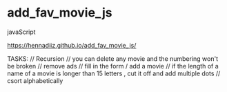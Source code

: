 # add_fav_movie_js
javaScript

https://hennadiiz.github.io/add_fav_movie_js/

TASKS:
// Recursion 
// you can delete any movie and the numbering won't be broken
// remove ads
// fill in the form / add a movie
// if the length of a name of a movie is longer than 15 letters , cut it off and add multiple dots
// сsort alphabetically
